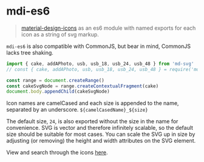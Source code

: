 # mdi-es6

> [material-design-icons](https://github.com/google/material-design-icons) as an es6 module with named exports for each icon as a string of svg markup.

`mdi-es6` is also compatible with CommonJS, but bear in mind, CommonJS lacks tree shaking.

```js
import { cake, addAPhoto, usb, usb_18, usb_24, usb_48 } from 'md-svg'
// const { cake, addAPhoto, usb, usb_18, usb_24, usb_48 } = require('md-svg')

const range = document.createRange()
const cakeSvgNode = range.createContextualFragment(cake)
document.body.appendChild(cakeSvgNode)
```

Icon names are camelCased and each size is appended to the name, separated by an underscore. `${camelCasedName}_${size}`

The default size, `24`, is also exported without the size in the name for convenience. SVG is vector and therefore infinitely scalable, so the default size should be suitable for most cases. You can scale the SVG up in size by adjusting (or removing) the height and width attributes on the SVG element.

View and search through the icons [here](https://material.io/icons/).
